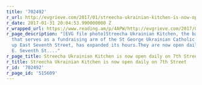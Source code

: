 ```yaml
---
title: '702492'
r_url: http://evgrieve.com/2017/01/streecha-ukrainian-kitchen-is-now-open.html
r_date: 2017-01-31 20:04:53.990000000 Z
r_wrapped_url: https://www.reading.am/p/4APW/http://evgrieve.com/2017/01/streecha-ukrainian-kitchen-is-now-open.html
r_page_description: "[EVG file photo]Streecha Ukrainian Kitchen, the basement cafe
  that serves as a fundraising arm of the St George Ukrainian Catholic Church just
  up East Seventh Street, has expanded its hours.They are now open daily here at 33
  E. Seventh St...."
r_page_title: Streecha Ukrainian Kitchen is now open daily on 7th Street
r_title: Streecha Ukrainian Kitchen is now open daily on 7th Street
r_id: '702492'
r_page_id: '515609'
---
```


